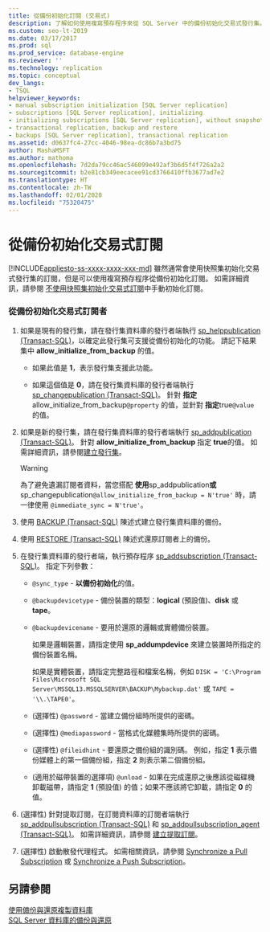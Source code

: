 ```yaml
---
title: 從備份初始化訂閱 (交易式)
description: 了解如何使用複寫預存程序來從 SQL Server 中的備份初始化交易式發行集。
ms.custom: seo-lt-2019
ms.date: 03/17/2017
ms.prod: sql
ms.prod_service: database-engine
ms.reviewer: ''
ms.technology: replication
ms.topic: conceptual
dev_langs:
- TSQL
helpviewer_keywords:
- manual subscription initialization [SQL Server replication]
- subscriptions [SQL Server replication], initializing
- initializing subscriptions [SQL Server replication], without snapshots
- transactional replication, backup and restore
- backups [SQL Server replication], transactional replication
ms.assetid: d0637fc4-27cc-4046-98ea-dc86b7a3bd75
author: MashaMSFT
ms.author: mathoma
ms.openlocfilehash: 7d2da79cc46ac546099e492af3b6d5f4f726a2a2
ms.sourcegitcommit: b2e81cb349eecacee91cd3766410ffb3677ad7e2
ms.translationtype: HT
ms.contentlocale: zh-TW
ms.lasthandoff: 02/01/2020
ms.locfileid: "75320475"
---
```

# <a name="initialize-a-transactional-subscription-from-a-backup"></a>從備份初始化交易式訂閱
[!INCLUDE[appliesto-ss-xxxx-xxxx-xxx-md](../../includes/appliesto-ss-xxxx-xxxx-xxx-md.md)]
  雖然通常會使用快照集初始化交易式發行集的訂閱，但是可以使用複寫預存程序從備份初始化訂閱。 如需詳細資訊，請參閱 [不使用快照集初始化交易式訂閱](../../relational-databases/replication/initialize-a-transactional-subscription-without-a-snapshot.md)中手動初始化訂閱。  
  
### <a name="to-initialize-a-transactional-subscriber-from-a-backup"></a>從備份初始化交易式訂閱者  
  
1.  如果是現有的發行集，請在發行集資料庫的發行者端執行 [sp_helppublication &#40;Transact-SQL&#41;](../../relational-databases/system-stored-procedures/sp-helppublication-transact-sql.md)，以確定此發行集可支援從備份初始化的功能。 請記下結果集中 **allow_initialize_from_backup** 的值。  
  
    -   如果此值是 **1**，表示發行集支援此功能。  
  
    -   如果這個值是 **0**，請在發行集資料庫的發行者端執行 [sp_changepublication &#40;Transact-SQL&#41;](../../relational-databases/system-stored-procedures/sp-changepublication-transact-sql.md)。 針對 **指定**allow_initialize_from_backup`@property` 的值，並針對 **指定**true`@value` 的值。  
  
2.  如果是新的發行集，請在發行集資料庫的發行者端執行 [sp_addpublication &#40;Transact-SQL&#41;](../../relational-databases/system-stored-procedures/sp-addpublication-transact-sql.md)。 針對 **allow_initialize_from_backup** 指定 **true**的值。 如需詳細資訊，請參閱[建立發行集](../../relational-databases/replication/publish/create-a-publication.md)。  
  
    > [!WARNING]  
    >  為了避免遺漏訂閱者資料，當您搭配 **使用**sp_addpublication**或**sp_changepublication`@allow_initialize_from_backup = N'true'` 時，請一律使用 `@immediate_sync = N'true'`。  
  
3.  使用 [BACKUP &#40;Transact-SQL&#41;](../../t-sql/statements/backup-transact-sql.md) 陳述式建立發行集資料庫的備份。  
  
4.  使用 [RESTORE &#40;Transact-SQL&#41;](../../t-sql/statements/restore-statements-transact-sql.md) 陳述式還原訂閱者上的備份。  
  
5.  在發行集資料庫的發行者端，執行預存程序 [sp_addsubscription &#40;Transact-SQL&#41;](../../relational-databases/system-stored-procedures/sp-addsubscription-transact-sql.md)。 指定下列參數：  
  
    -   `@sync_type` - **以備份初始化**的值。  
  
    -   `@backupdevicetype` - 備份裝置的類型：**logical** (預設值)、**disk** 或 **tape**。  
  
    -   `@backupdevicename` - 要用於還原的邏輯或實體備份裝置。  
  
         如果是邏輯裝置，請指定使用 **sp_addumpdevice** 來建立裝置時所指定的備份裝置名稱。  
  
         如果是實體裝置，請指定完整路徑和檔案名稱，例如 `DISK = 'C:\Program Files\Microsoft SQL Server\MSSQL13.MSSQLSERVER\BACKUP\Mybackup.dat'` 或 `TAPE = '\\.\TAPE0'`。  
  
    -   (選擇性) `@password` - 當建立備份組時所提供的密碼。  
  
    -   (選擇性) `@mediapassword` - 當格式化媒體集時所提供的密碼。  
  
    -   (選擇性) `@fileidhint` - 要還原之備份組的識別碼。 例如，指定 **1** 表示備份媒體上的第一個備份組，指定 **2** 則表示第二個備份組。  
  
    -   (適用於磁帶裝置的選擇項) `@unload` - 如果在完成還原之後應該從磁碟機卸載磁帶，請指定 **1** (預設值) 的值；如果不應該將它卸載，請指定 **0** 的值。  
  
6.  (選擇性) 針對提取訂閱，在訂閱資料庫的訂閱者端執行 [sp_addpullsubscription &#40;Transact-SQL&#41;](../../relational-databases/system-stored-procedures/sp-addpullsubscription-transact-sql.md) 和 [sp_addpullsubscription_agent &#40;Transact-SQL&#41;](../../relational-databases/system-stored-procedures/sp-addpullsubscription-agent-transact-sql.md)。 如需詳細資訊，請參閱 [建立提取訂閱](../../relational-databases/replication/create-a-pull-subscription.md)。  
  
7.  (選擇性) 啟動散發代理程式。 如需相關資訊，請參閱 [Synchronize a Pull Subscription](../../relational-databases/replication/synchronize-a-pull-subscription.md) 或 [Synchronize a Push Subscription](../../relational-databases/replication/synchronize-a-push-subscription.md)。  
  
## <a name="see-also"></a>另請參閱  
 [使用備份與還原複製資料庫](../../relational-databases/databases/copy-databases-with-backup-and-restore.md)   
 [SQL Server 資料庫的備份與還原](../../relational-databases/backup-restore/back-up-and-restore-of-sql-server-databases.md)  
  
  
